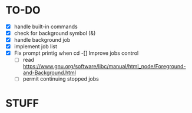 # TO-DO 
 -[x] handle built-in commands
 -[x] check for background symbol (&)
 -[x] handle background job
 -[x] implement job list
 -[x] Fix prompt printig when cd
 -[] Improve jobs control
    -[ ] read https://www.gnu.org/software/libc/manual/html_node/Foreground-and-Background.html 
    -[ ] permit continuing stopped jobs
# STUFF

